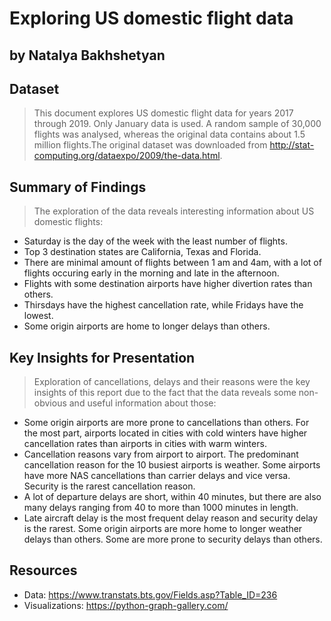 # Exploring US domestic flight data
## by Natalya Bakhshetyan


## Dataset

> This document explores US domestic flight data for years 2017 through 2019. Only January data is used. A random sample of 30,000 flights was analysed, whereas the original data contains about 1.5 million flights.The original dataset was downloaded from http://stat-computing.org/dataexpo/2009/the-data.html.

## Summary of Findings

> The exploration of the data reveals interesting information about US domestic flights: 
* Saturday is the day of the week with the least number of flights. 
* Top 3 destination states are California, Texas and Florida.
* There are minimal amount of flights between 1 am and 4am, with a lot of flights occuring early in the morning and late in the afternoon.
* Flights with some destination airports have higher divertion rates than others.
* Thirsdays have the highest cancellation rate, while Fridays have the lowest.
* Some origin airports are home to longer delays than others.


## Key Insights for Presentation

> Exploration of cancellations, delays and their reasons were the key insights of this report due to the fact that the data reveals some non-obvious and useful information about those: 
* Some origin airports are more prone to cancellations than others. For the most part, airports located in cities with cold winters have higher cancellation rates than airports in cities with warm winters. 
* Cancellation reasons vary from airport to airport. The predominant cancellation reason for the 10 busiest airports is weather. Some airports have more NAS cancellations than carrier delays and vice versa. Security is the rarest cancellation reason. 
* A lot of departure delays are short, within 40 minutes, but there are also many delays ranging from 40 to more than 1000 minutes in length. 
* Late aircraft delay is the most frequent delay reason and security delay is the rarest. Some origin airports are more home to longer weather delays than others. Some are more prone to security delays than others. 

## Resources
* Data: https://www.transtats.bts.gov/Fields.asp?Table_ID=236
* Visualizations: https://python-graph-gallery.com/